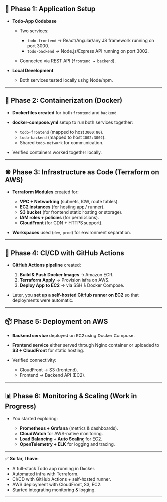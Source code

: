 
## 📝 Phase 1: Application Setup

* **Todo-App Codebase**

  * Two services:

    * `todo-frontend` → React/Angular/any JS framework running on port 3000.
    * `todo-backend` → Node.js/Express API running on port 3002.
  * Connected via REST API (`frontend → backend`).

* **Local Development**

  * Both services tested locally using Node/npm.

---

## 🐳 Phase 2: Containerization (Docker)

* **Dockerfiles created** for both `frontend` and `backend`.
* **docker-compose.yml** setup to run both services together:

  * `todo-frontend` (mapped to host `3000:80`).
  * `todo-backend` (mapped to host `3002:3002`).
  * Shared `todo-network` for communication.
* Verified containers worked together locally.

---

## ☸️ Phase 3: Infrastructure as Code (Terraform on AWS)

* **Terraform Modules** created for:

  * **VPC + Networking** (subnets, IGW, route tables).
  * **EC2 instances** (for hosting app / runner).
  * **S3 bucket** (for frontend static hosting or storage).
  * **IAM roles + policies** (for permissions).
  * **CloudFront** (for CDN + HTTPS support).

* **Workspaces** used (`dev`, `prod`) for environment separation.

---

## 🔄 Phase 4: CI/CD with GitHub Actions

* **GitHub Actions pipeline** created:

  1. **Build & Push Docker Images** → Amazon ECR.
  2. **Terraform Apply** → Provision infra on AWS.
  3. **Deploy App to EC2** → via SSH & Docker Compose.

* Later, you **set up a self-hosted GitHub runner on EC2** so that deployments were automatic.

---

## 📦 Phase 5: Deployment on AWS

* **Backend service** deployed on EC2 using Docker Compose.
* **Frontend service** either served through Nginx container or uploaded to **S3 + CloudFront** for static hosting.
* Verified connectivity:

  * CloudFront → S3 (frontend).
  * Frontend → Backend API (EC2).

---

## 📊 Phase 6: Monitoring & Scaling (Work in Progress)

* You started exploring:

  * **Prometheus + Grafana** (metrics & dashboards).
  * **CloudWatch** for AWS-native monitoring.
  * **Load Balancing + Auto Scaling** for EC2.
  * **OpenTelemetry + ELK** for logging and tracing.

---

✅ **So far, I have:**

* A full-stack Todo app running in Docker.
* Automated infra with Terraform.
* CI/CD with GitHub Actions + self-hosted runner.
* AWS deployment with CloudFront, S3, EC2.
* Started integrating monitoring & logging.

---
